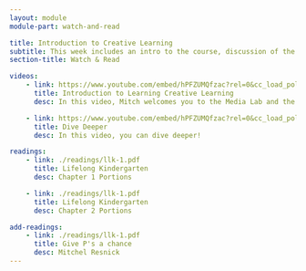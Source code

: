 ```yaml
---
layout: module
module-part: watch-and-read

title: Introduction to Creative Learning
subtitle: This week includes an intro to the course, discussion of the Lifelong Kindergarten approach, and sharing a childhood object based on Seymour Papert’s Gears of My Childhood essay.
section-title: Watch & Read

videos:
    - link: https://www.youtube.com/embed/hPFZUMQfzac?rel=0&cc_load_policy=1
      title: Introduction to Learning Creative Learning
      desc: In this video, Mitch welcomes you to the Media Lab and the Lifelong Kindergarten group

    - link: https://www.youtube.com/embed/hPFZUMQfzac?rel=0&cc_load_policy=1
      title: Dive Deeper
      desc: In this video, you can dive deeper!

readings:
    - link: ./readings/llk-1.pdf
      title: Lifelong Kindergarten
      desc: Chapter 1 Portions

    - link: ./readings/llk-1.pdf
      title: Lifelong Kindergarten
      desc: Chapter 2 Portions

add-readings:
    - link: ./readings/llk-1.pdf
      title: Give P's a chance
      desc: Mitchel Resnick
---
```

